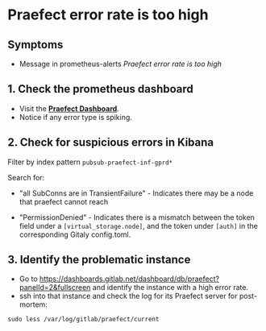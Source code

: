 # Praefect error rate is too high

## Symptoms

* Message in prometheus-alerts _Praefect error rate is too high_

## 1. Check the prometheus dashboard

- Visit the **[Praefect Dashboard](https://dashboards.gitlab.net/d/8EAXC-AWz/praefect)**.
- Notice if any error type is spiking.

## 2. Check for suspicious errors in Kibana

Filter by index pattern `pubsub-praefect-inf-gprd*`

Search for:

- "all SubConns are in TransientFailure" - Indicates there may be a node that praefect cannot reach

- "PermissionDenied" - Indicates there is a mismatch between the token field under a `[virtual_storage.node]`, and the token under `[auth]` in the corresponding Gitaly config.toml.

## 3. Identify the problematic instance

- Go to https://dashboards.gitlab.net/dashboard/db/praefect?panelId=2&fullscreen and
identify the instance with a high error rate.
- ssh into that instance and check the log for its Praefect server for post-mortem:

```
sudo less /var/log/gitlab/praefect/current
```

